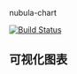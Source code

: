 nubula-chart

[![Build Status](https://travis-ci.com/joeweegun/nebula-chart.svg?branch=master)](https://travis-ci.com/joeweegun/nebula-chart)

## 可视化图表